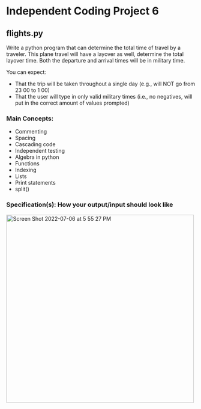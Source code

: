 # Independent Coding Project 6

## flights.py
Write a python program that can determine the total time of travel by a traveler. This plane travel will have a layover as well, determine the total 
layover time. Both the departure and arrival times will be in military time. 


You can expect:
* That the trip will be taken throughout a single day (e.g., will NOT go from 23 00 to 1 00)
* That the user will type in only valid military times (i.e., no negatives, will put in the correct amount of values prompted)


### Main Concepts:
* Commenting
* Spacing
* Cascading code
* Independent testing
* Algebra in python
* Functions
* Indexing
* Lists
* Print statements
* split()


### Specification(s): How your output/input should look like
<img width="500" alt="Screen Shot 2022-07-06 at 5 55 27 PM" src="https://user-images.githubusercontent.com/85905386/177687307-0eaa06fb-71e4-49e1-8e1f-7b4610f6af30.png">
